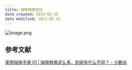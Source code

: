 ```yaml
---
title: 咖啡种类划分
date created: 2023-02-15
date modified: 2023-02-15
---
```



![image.png](https://img.oldwinter.top/202302152203085.png)



## 参考文献
[家用咖啡手册 01 | 咖啡种类这么多，到底有什么不同？ - 少数派](https://sspai.com/post/78230)
